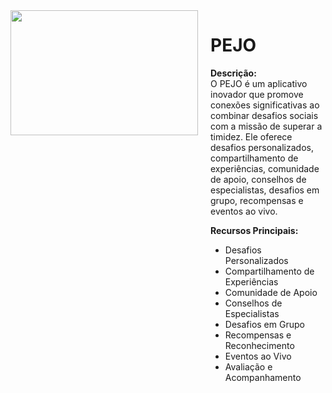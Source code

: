<div style="display: flex;">
  <div style="flex: 1;">
    <img src="https://via.placeholder.com/300x200" width="300" height="200" style="object-fit: cover;">
  </div>
  <div style="flex: 2; margin-left: 20px;">
    <h1>PEJO</h1>
    <p><strong>Descrição:</strong><br>
    O PEJO é um aplicativo inovador que promove conexões significativas ao combinar desafios sociais com a missão de superar a timidez. Ele oferece desafios personalizados, compartilhamento de experiências, comunidade de apoio, conselhos de especialistas, desafios em grupo, recompensas e eventos ao vivo.</p>
    <p><strong>Recursos Principais:</strong></p>
    <ul>
      <li>Desafios Personalizados</li>
      <li>Compartilhamento de Experiências</li>
      <li>Comunidade de Apoio</li>
      <li>Conselhos de Especialistas</li>
      <li>Desafios em Grupo</li>
      <li>Recompensas e Reconhecimento</li>
      <li>Eventos ao Vivo</li>
      <li>Avaliação e Acompanhamento</li>
    </ul>
  </div>
</div>
